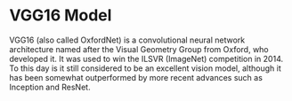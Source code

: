 # VGG16 Model
VGG16 (also called OxfordNet) is a convolutional neural network architecture named after the Visual Geometry Group from Oxford, who developed it. It was used to win the ILSVR (ImageNet) competition in 2014. To this day is it still considered to be an excellent vision model, although it has been somewhat outperformed by more recent advances such as Inception and ResNet.
